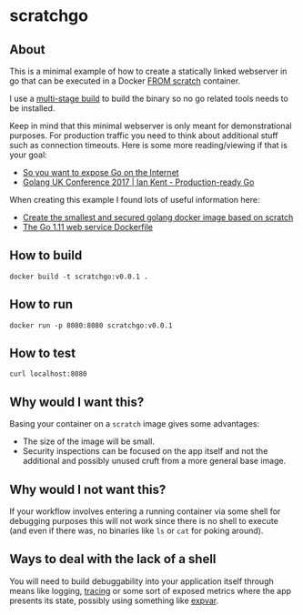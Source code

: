 # scratchgo

## About
This is a minimal example of how to create a statically linked
webserver in go that can be executed in a Docker [FROM scratch](https://hub.docker.com/_/scratch) container.

I use a [multi-stage build](https://docs.docker.com/develop/develop-images/multistage-build/)
to build the binary so no go related tools needs to be installed.

Keep in mind that this minimal webserver is only meant for
demonstrational purposes. For production traffic you need to think about
additional stuff such as connection timeouts. Here is some more
reading/viewing if that is your goal:
* [So you want to expose Go on the Internet](https://blog.cloudflare.com/exposing-go-on-the-internet/)
* [Golang UK Conference 2017 | Ian Kent - Production-ready Go](https://www.youtube.com/watch?v=YF1qSfkDGAQ)

When creating this example I found lots of useful information here:
* [Create the smallest and secured golang docker image based on scratch](https://medium.com/@chemidy/create-the-smallest-and-secured-golang-docker-image-based-on-scratch-4752223b7324)
* [The Go 1.11 web service Dockerfile](https://medium.com/@pierreprinetti/the-go-1-11-dockerfile-a3218319d191)


## How to build
```
docker build -t scratchgo:v0.0.1 .
```

## How to run
```
docker run -p 8080:8080 scratchgo:v0.0.1
```

## How to test
```
curl localhost:8080
```

## Why would I want this?

Basing your container on a `scratch` image gives some advantages:
* The size of the image will be small.
* Security inspections can be focused on the app itself and not the additional and possibly unused cruft from a more general base image.

## Why would I not want this?

If your workflow involves entering a running container via some shell
for debugging purposes this will not work since there is no shell to
execute (and even if there was, no binaries like `ls` or `cat` for
poking around).

## Ways to deal with the lack of a shell

You will need to build debuggability into your application itself
through means like logging, [tracing](https://opentracing.io/) or some sort
of exposed metrics where the app presents its state, possibly using
something like [expvar](https://golang.org/pkg/expvar/).
